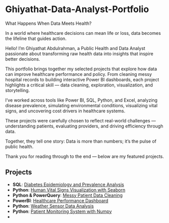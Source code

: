 # Ghiyathat-Data-Analyst-Portfolio

What Happens When Data Meets Health?

In a world where healthcare decisions can mean life or loss, data becomes the lifeline that guides action.

Hello!
I’m Ghiyathat Abdulrahman, a Public Health and Data Analyst passionate about transforming raw health data into insights that inspire better decisions.

This portfolio brings together my selected projects that explore how data can improve healthcare performance and policy. From cleaning messy hospital records to building interactive Power BI dashboards, each project highlights a critical skill — data cleaning, exploration, visualization, and storytelling.

I’ve worked across tools like Power BI, SQL, Python, and Excel, analyzing disease prevalence, simulating environmental conditions, visualizing vital signs, and uncovering cost drivers in healthcare systems.

These projects were carefully chosen to reflect real-world challenges — understanding patients, evaluating providers, and driving efficiency through data.

Together, they tell one story:
Data is more than numbers; it’s the pulse of public health.

Thank you for reading through to the end — below are my featured projects.

## Projects
- **SQL**: [Diabetes Epidemiology and Prevalence Analysis](https://github.com/Ghiyathat/diabetes-epidemiology-sql)
- **Python**: [Human Vital Signs Visualization with Seaborn](https://github.com/Ghiyathat/Seaborn-Human-Vital-Signs-Visualization)
- **Python & PowerQuery**: [Messy Patient Data Cleaning](https://github.com/Ghiyathat/patient-data-cleaning-portfolio)
- **PowerBI**: [Healthcare Performance Dashboard](https://github.com/Ghiyathat/Healthcare-Performance-Dashboard)
- **Python**: [Weather Sensor Data Analysis](https://github.com/Ghiyathat/Weather-Sensor-Analysis)
- **Python**: [Patient Monitoring System with Numpy](https://github.com/Ghiyathat/Weather-Sensor-Analysis)
- 
